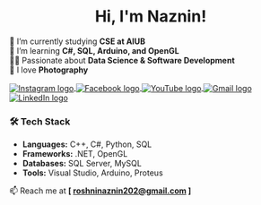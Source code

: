 <h1 align="center"> Hi, I'm Naznin!</h1>

🔭 I’m currently studying **CSE at AIUB**  
🌱 I’m learning **C#, SQL, Arduino, and OpenGL**  
👩‍💻 Passionate about **Data Science & Software Development**  
📸 I love **Photography**  


<p>
    <a href="https://www.instagram.com/_____n.roshni.2255/" target="_blank">
        <img align="center" src="https://img.shields.io/badge/Instagram-000?style=for-the-badge&logo=Instagram&logoColor=E4405F" alt="Instagram logo"/>
    </a> 
    <a href="https://www.facebook.com/naznin.roshni.71/" target="_blank">
        <img align="center" src="https://img.shields.io/badge/Facebook-000?style=for-the-badge&logo=facebook&logoColor=1877F2" alt="Facebook logo"/>
    </a> 
    <a href="https://www.youtube.com/@naznin_roshni" target="_blank">
        <img align="center" src="https://img.shields.io/badge/YouTube-000?style=for-the-badge&logo=youtube&logoColor=FF0000" alt="YouTube logo"/>
    </a>
    <a href="mailto:roshninaznin202@gmail.com">
        <img align="center" src="https://img.shields.io/badge/Gmail-000?style=for-the-badge&logo=gmail&logoColor=C80036" alt="Gmail logo"/>
    </a> 
    <a href="https://www.linkedin.com/in/naznin-roshni-24a0a0205/" target="_blank">
    <img align="center" src="https://img.shields.io/badge/LinkedIn-000?style=for-the-badge&logo=linkedin&logoColor=0A66C2" alt="LinkedIn logo"/>
</a>
</p>



### 🛠 Tech Stack
- **Languages:** C++, C#, Python, SQL
- **Frameworks:** .NET, OpenGL
- **Databases:** SQL Server, MySQL
- **Tools:** Visual Studio, Arduino, Proteus

📫 Reach me at **[ roshninaznin202@gmail.com ]**  
